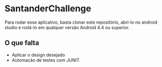 ﻿# SantanderChallenge
Para rodar esse aplicativo, basta clonar este repositório, abrí-lo no android studio e rodá-lo em qualquer versão Android 4.4 ou superior.

## O que falta
- Aplicar o design desejado
- Automacão de testes com JUNIT.
